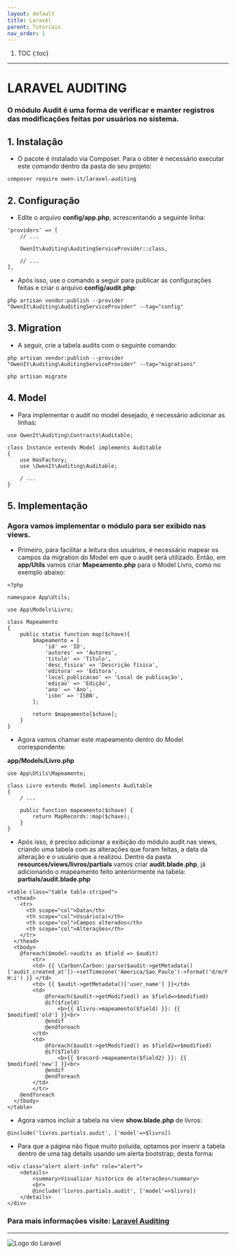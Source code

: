 ```yaml
---
layout: default
title: Laravel
parent: Tutoriais
nav_order: 1
---
```

1. TOC
{:toc}
---



# LARAVEL AUDITING

### O módulo Audit é uma forma de verificar e manter registros das modificações feitas por usuários no sistema.

## 1. Instalação
- O pacote é instalado via Composer. Para o obter é necessário executar este comando dentro da pasta do seu projeto:

```
composer require owen-it/laravel-auditing
```

## 2. Configuração 
- Edite o arquivo **config/app.php**, acrescentando a seguinte linha:

```
'providers' => [
    // ...

    OwenIt\Auditing\AuditingServiceProvider::class,

    // ...
],
```
- Após isso, use o comando a seguir para publicar as configurações feitas e criar o arquivo **config/audit.php**:

```
php artisan vendor:publish --provider "OwenIt\Auditing\AuditingServiceProvider" --tag="config"
```

## 3. Migration
- A seguir, crie a tabela audits com o seguinte comando: 

```
php artisan vendor:publish --provider "OwenIt\Auditing\AuditingServiceProvider" --tag="migrations"
```
```
php artisan migrate
```

## 4. Model
- Para implementar o audit no model desejado, é necessário adicionar as linhas:

```
use OwenIt\Auditing\Contracts\Auditable;

class Instance extends Model implements Auditable
{
    use HasFactory;
    use \OwenIt\Auditing\Auditable;

    / ...
}    
```

## 5. Implementação

### Agora vamos implementar o módulo para ser exibido nas views. 

- Primeiro, para facilitar a leitura dos usuários, é necessário mapear os campos da migration do Model em que o audit será utilizado. Então, em **app/Utils** vamos criar **Mapeamento.php** para o Model Livro, como no exemplo abaixo:

```
<?php

namespace App\Utils;

use App\Models\Livro;

class Mapeamento
{
    public static function map($chave){
        $mapeamento = [
            'id' => 'ID',
            'autores' => 'Autores',
            'titulo' => 'Título',
            'desc_fisica' => 'Descrição física',
            'editora' => 'Editora',
            'local_publicacao' => 'Local de publicação',
            'edicao' => 'Edição',
            'ano' => 'Ano',
            'isbn' => 'ISBN',
        ];

        return $mapeamento[$chave];
    }
}
```

- Agora vamos chamar este mapeamento dentro do Model correspondente:

**app/Models/Livro.php**
```
use App\Utils\Mapeamento;

class Livro extends Model implements Auditable
{
    / ...

    public function mapeamento($chave) {
        return MapRecords::map($chave);
    }
}
```
- Após isso, é preciso adicionar a exibição do módulo audit nas views, criando uma tabela com as alterações que foram feitas, a data da alteração e o usuário que a realizou. Dentro da pasta **resources/views/livros/partials** vamos criar **audit.blade.php**, já adicionando o mapeamento feito anteriormente na tabela:
**partials/audit.blade.php**

```
<table class="table table-striped">
  <thead>
    <tr>
      <th scope="col">Data</th>
      <th scope="col">Usuário(a)</th>
      <th scope="col">Campos alterados</th>
      <th scope="col">Alterações</th>
    </tr>
  </thead>
  <tbody>
    @foreach($model->audits as $field => $audit)
        <tr>
        <td> {{ \Carbon\Carbon::parse($audit->getMetadata()['audit_created_at'])->setTimezone('America/Sao_Paulo')->format('d/m/Y H:i') }} </td>
        <td> {{ $audit->getMetadata()['user_name'] }}</td>
        <td> 
            @foreach($audit->getModified() as $field=>$modified)
            @if($field)
                <b>{{ $livro->mapeamento($field) }}: {{ $modified['old'] }}<br>
            @endif
            @endforeach
        </td>
        <td> 
            @foreach($audit->getModified() as $field2=>$modified)
            @if($field)
                <b>{{ $record->mapeamento($field2) }}: {{ $modified['new'] }}<br>
            @endif
            @endforeach
        </td>
        </tr>
    @endforeach
  </tbody>
</table>

```

- Agora vamos incluir a tabela na view **show.blade.php** de livros:

```
@include('livros.partials.audit', ['model'=>$livro])
```

- Para que a página não fique muito poluída, optamos por inserir a tabela dentro de uma tag details usando um alerta bootstrap, desta forma:

```
<div class="alert alert-info" role="alert">
    <details>
        <summary>Visualizar histórico de alterações</summary>
        <br>
        @include('livros.partials.audit', ['model'=>$livro])
    </details>
</div>
```
### Para mais informações visite: <a href="https://laravel-auditing.com/">Laravel Auditing</a>
---

![Logo do Laravel](/assets/images/laravel.png)